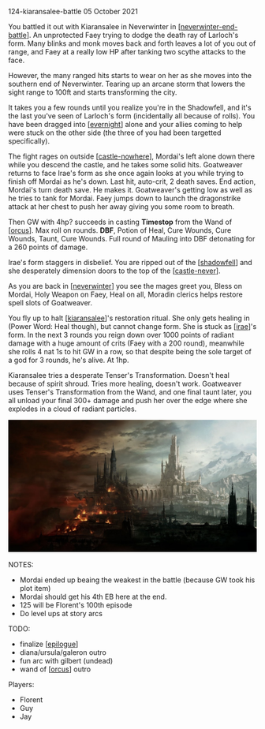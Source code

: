 124-kiaransalee-battle
05 October 2021

You battled it out with Kiaransalee in Neverwinter in [[neverwinter-end-battle]]. An unprotected Faey trying to dodge the death ray of Larloch's form. Many blinks and monk moves back and forth leaves a lot of you out of range, and Faey at a really low HP after tanking two scythe attacks to the face.

However, the many ranged hits starts to wear on her as she moves into the southern end of Neverwinter. Tearing up an arcane storm that lowers the sight range to 100ft and starts transforming the city.

It takes you a few rounds until you realize you're in the Shadowfell, and it's the last you've seen of Larloch's form (incidentally all because of rolls). You have been dragged into [[evernight]] alone and your allies coming to help were stuck on the other side (the three of you had been targetted specifically).

The fight rages on outside [[castle-nowhere]], Mordai's left alone down there while you descend the castle, and he takes some solid hits. Goatweaver returns to face Irae's form as she once again looks at you while trying to finish off Mordai as he's down. Last hit, auto-crit, 2 death saves. End action, Mordai's turn death save. He makes it. Goatweaver's getting low as well as he tries to tank for Mordai. Faey jumps down to launch the dragonstrike attack at her chest to push her away giving you some room to breath.

Then GW with 4hp? succeeds in casting **Timestop** from the Wand of [[orcus]]. Max roll on rounds. **DBF**, Potion of Heal, Cure Wounds, Cure Wounds, Taunt, Cure Wounds. Full round of Mauling into DBF detonating for a 260 points of damage.

Irae's form staggers in disbelief. You are ripped out of the [[shadowfell]] and she desperately dimension doors to the top of the [[castle-never]].

As you are back in [[neverwinter]] you see the mages greet you, Bless on Mordai, Holy Weapon on Faey, Heal on all, Moradin clerics helps restore spell slots of Goatweaver.

You fly up to halt [[kiaransalee]]'s restoration ritual. She only gets healing in (Power Word: Heal though), but cannot change form. She is stuck as [[irae]]'s form. In the next 3 rounds you reign down over 1000 points of radiant damage with a huge amount of crits (Faey with a 200 round), meanwhile she rolls 4 nat 1s to hit GW in a row, so that despite being the sole target of a god for 3 rounds, he's alive. At 1hp.

Kiaransalee tries a desperate Tenser's Transformation. Doesn't heal because of spirit shroud. Tries more healing, doesn't work. Goatweaver uses Tenser's Transformation from the Wand, and one final taunt later, you all unload your final 300+ damage and push her over the edge where she explodes in a cloud of radiant particles.

![](../north/neverwinter-landscape.jpg)

NOTES:
- Mordai ended up beaing the weakest in the battle (because GW took his plot item)
- Mordai should get his 4th EB here at the end.
- 125 will be Florent's 100th episode
- Do level ups at story arcs

TODO:
- finalize [[epilogue]]
- diana/ursula/galeron outro
- fun arc with gilbert (undead)
- wand of [[orcus]] outro

Players:
- Florent
- Guy
- Jay

[//begin]: # "Autogenerated link references for markdown compatibility"
[neverwinter-end-battle]: ../north/neverwinter-end-battle "Neverwinter v Kiaransalee"
[evernight]: ../north/evernight "Evernight"
[castle-nowhere]: ../north/castle-nowhere "Castle Nowhere"
[orcus]: ../deities/orcus "Orcus"
[shadowfell]: ../planar/shadowfell "Shadowfell"
[castle-never]: ../north/castle-never "Castle Never"
[neverwinter]: ../north/neverwinter "Neverwinter"
[kiaransalee]: ../deities/kiaransalee "Kiaransalee"
[irae]: ../npcs/irae "Irae T'sarran"
[epilogue]: ../east/epilogue "Epilogue"
[//end]: # "Autogenerated link references"
